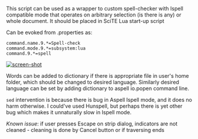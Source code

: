 This script can be used as a wrapper to custom spell-checker with Ispell compatible mode that operates on arbitrary selection (is there is any) or whole document. It should be placed in SciTE Lua start-up script

Can be evoked from .properties as:

```
command.name.9.*=Spell-check
command.mode.9.*=subsystem:lua
command.9.*=spell
```

<a href="http://i.imgur.com/mgUom.png">![screen-shot](http://i.imgur.com/mgUoms.png "shell action")</a>

Words can be added to dictionary if there is appropriate file in user's home folder, which should be changed to desired language. Similarly desired
language can be set by adding dictionary to aspell io.popen command line.

`sed` intervention is because there is bug in Aspell Ispell mode, and it does no harm otherwise. I could've used Hunspell, but perhaps there is yet
other bug which makes it unnaturally slow in Ispell mode.

*Known issue*: if user presses Escape on strip dialog, indicators are not cleaned - cleaning is done by Cancel button or if traversing ends
